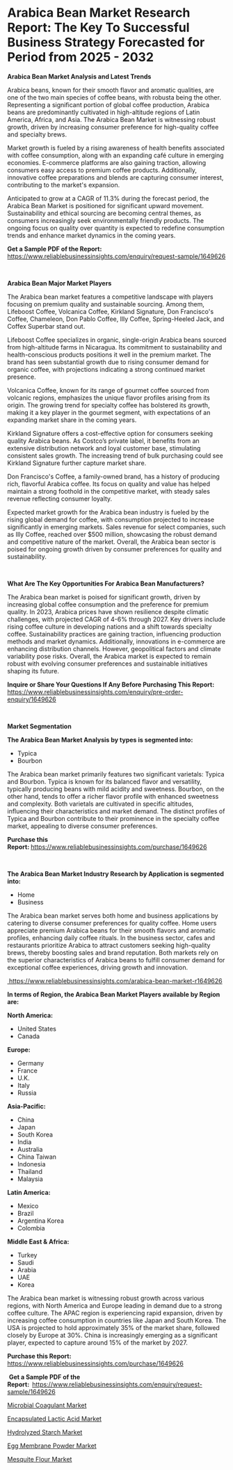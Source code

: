<p><h1>Arabica Bean Market Research Report: The Key To Successful Business Strategy Forecasted for Period from 2025 - 2032</h1></p><p><strong>Arabica Bean Market Analysis and Latest Trends</strong></p>
<p><p>Arabica beans, known for their smooth flavor and aromatic qualities, are one of the two main species of coffee beans, with robusta being the other. Representing a significant portion of global coffee production, Arabica beans are predominantly cultivated in high-altitude regions of Latin America, Africa, and Asia. The Arabica Bean Market is witnessing robust growth, driven by increasing consumer preference for high-quality coffee and specialty brews. </p><p>Market growth is fueled by a rising awareness of health benefits associated with coffee consumption, along with an expanding café culture in emerging economies. E-commerce platforms are also gaining traction, allowing consumers easy access to premium coffee products. Additionally, innovative coffee preparations and blends are capturing consumer interest, contributing to the market's expansion.</p><p>Anticipated to grow at a CAGR of 11.3% during the forecast period, the Arabica Bean Market is positioned for significant upward movement. Sustainability and ethical sourcing are becoming central themes, as consumers increasingly seek environmentally friendly products. The ongoing focus on quality over quantity is expected to redefine consumption trends and enhance market dynamics in the coming years.</p></p>
<p><strong>Get a Sample PDF of the Report:&nbsp;</strong> <a href="https://www.reliablebusinessinsights.com/enquiry/request-sample/1649626?utm_campaign=112&utm_medium=2&utm_source=Github&utm_content=ia&utm_term=07042025&utm_id=arabica-bean">https://www.reliablebusinessinsights.com/enquiry/request-sample/1649626</a></p>
<p>&nbsp;</p>
<p><strong>Arabica Bean Major Market Players</strong></p>
<p><p>The Arabica bean market features a competitive landscape with players focusing on premium quality and sustainable sourcing. Among them, Lifeboost Coffee, Volcanica Coffee, Kirkland Signature, Don Francisco's Coffee, Chameleon, Don Pablo Coffee, Illy Coffee, Spring-Heeled Jack, and Coffex Superbar stand out.</p><p>Lifeboost Coffee specializes in organic, single-origin Arabica beans sourced from high-altitude farms in Nicaragua. Its commitment to sustainability and health-conscious products positions it well in the premium market. The brand has seen substantial growth due to rising consumer demand for organic coffee, with projections indicating a strong continued market presence.</p><p>Volcanica Coffee, known for its range of gourmet coffee sourced from volcanic regions, emphasizes the unique flavor profiles arising from its origin. The growing trend for specialty coffee has bolstered its growth, making it a key player in the gourmet segment, with expectations of an expanding market share in the coming years.</p><p>Kirkland Signature offers a cost-effective option for consumers seeking quality Arabica beans. As Costco’s private label, it benefits from an extensive distribution network and loyal customer base, stimulating consistent sales growth. The increasing trend of bulk purchasing could see Kirkland Signature further capture market share.</p><p>Don Francisco's Coffee, a family-owned brand, has a history of producing rich, flavorful Arabica coffee. Its focus on quality and value has helped maintain a strong foothold in the competitive market, with steady sales revenue reflecting consumer loyalty.</p><p>Expected market growth for the Arabica bean industry is fueled by the rising global demand for coffee, with consumption projected to increase significantly in emerging markets. Sales revenue for select companies, such as Illy Coffee, reached over $500 million, showcasing the robust demand and competitive nature of the market. Overall, the Arabica bean sector is poised for ongoing growth driven by consumer preferences for quality and sustainability.</p></p>
<p>&nbsp;</p>
<p><strong>What Are The Key Opportunities For Arabica Bean Manufacturers?</strong></p>
<p><p>The Arabica bean market is poised for significant growth, driven by increasing global coffee consumption and the preference for premium quality. In 2023, Arabica prices have shown resilience despite climatic challenges, with projected CAGR of 4-6% through 2027. Key drivers include rising coffee culture in developing nations and a shift towards specialty coffee. Sustainability practices are gaining traction, influencing production methods and market dynamics. Additionally, innovations in e-commerce are enhancing distribution channels. However, geopolitical factors and climate variability pose risks. Overall, the Arabica market is expected to remain robust with evolving consumer preferences and sustainable initiatives shaping its future.</p></p>
<p><strong>Inquire or Share Your Questions If Any Before Purchasing This Report:</strong> <a href="https://www.reliablebusinessinsights.com/enquiry/pre-order-enquiry/1649626?utm_campaign=112&utm_medium=2&utm_source=Github&utm_content=ia&utm_term=07042025&utm_id=arabica-bean">https://www.reliablebusinessinsights.com/enquiry/pre-order-enquiry/1649626</a></p>
<p>&nbsp;</p>
<p><strong>Market Segmentation</strong></p>
<p><strong>The Arabica Bean Market Analysis by types is segmented into:</strong></p>
<p><ul><li>Typica</li><li>Bourbon</li></ul></p>
<p><p>The Arabica bean market primarily features two significant varietals: Typica and Bourbon. Typica is known for its balanced flavor and versatility, typically producing beans with mild acidity and sweetness. Bourbon, on the other hand, tends to offer a richer flavor profile with enhanced sweetness and complexity. Both varietals are cultivated in specific altitudes, influencing their characteristics and market demand. The distinct profiles of Typica and Bourbon contribute to their prominence in the specialty coffee market, appealing to diverse consumer preferences.</p></p>
<p><strong>Purchase this Report:&nbsp;</strong><a href="https://www.reliablebusinessinsights.com/purchase/1649626?utm_campaign=112&utm_medium=2&utm_source=Github&utm_content=ia&utm_term=07042025&utm_id=arabica-bean">https://www.reliablebusinessinsights.com/purchase/1649626</a></p>
<p>&nbsp;</p>
<p><strong>The Arabica Bean Market Industry Research by Application is segmented into:</strong></p>
<p><ul><li>Home</li><li>Business</li></ul></p>
<p><p>The Arabica bean market serves both home and business applications by catering to diverse consumer preferences for quality coffee. Home users appreciate premium Arabica beans for their smooth flavors and aromatic profiles, enhancing daily coffee rituals. In the business sector, cafes and restaurants prioritize Arabica to attract customers seeking high-quality brews, thereby boosting sales and brand reputation. Both markets rely on the superior characteristics of Arabica beans to fulfill consumer demand for exceptional coffee experiences, driving growth and innovation.</p></p>
<p><a href="https://www.reliablebusinessinsights.com/arabica-bean-market-r1649626?utm_campaign=112&utm_medium=2&utm_source=Github&utm_content=ia&utm_term=07042025&utm_id=arabica-bean">&nbsp;https://www.reliablebusinessinsights.com/arabica-bean-market-r1649626</a></p>
<p><strong>In terms of Region, the Arabica Bean Market Players available by Region are:</strong></p>
<p>
    <p> <strong> North America: </strong>
        <ul>
            <li>United States</li>
            <li>Canada</li>
        </ul>
        </p> 
    <p> <strong> Europe: </strong>
        <ul>
            <li>Germany</li>
            <li>France</li>
            <li>U.K.</li>
            <li>Italy</li>
            <li>Russia</li>
        </ul>
        </p> 
    <p> <strong> Asia-Pacific: </strong>
        <ul>
            <li>China</li>
            <li>Japan</li>
            <li>South Korea</li>
            <li>India</li>
            <li>Australia</li>
            <li>China Taiwan</li>
            <li>Indonesia</li>
            <li>Thailand</li>
            <li>Malaysia</li>
        </ul>
        </p> 
    <p> <strong> Latin America: </strong>
        <ul>
            <li>Mexico</li>
            <li>Brazil</li>
            <li>Argentina Korea</li>
            <li>Colombia</li>
        </ul>
        </p> 
    <p> <strong> Middle East & Africa: </strong>
        <ul>
            <li>Turkey</li>
            <li>Saudi</li>
            <li>Arabia</li>
            <li>UAE</li>
            <li>Korea</li>
        </ul>
    </p>
    </p>
<p><p>The Arabica bean market is witnessing robust growth across various regions, with North America and Europe leading in demand due to a strong coffee culture. The APAC region is experiencing rapid expansion, driven by increasing coffee consumption in countries like Japan and South Korea. The USA is projected to hold approximately 35% of the market share, followed closely by Europe at 30%. China is increasingly emerging as a significant player, expected to capture around 15% of the market by 2027.</p></p>
<p><strong>Purchase this Report: </strong><a href="https://www.reliablebusinessinsights.com/purchase/1649626?utm_campaign=112&utm_medium=2&utm_source=Github&utm_content=ia&utm_term=07042025&utm_id=arabica-bean">https://www.reliablebusinessinsights.com/purchase/1649626</a></p>
<p>&nbsp;<strong>Get a Sample PDF of the Report:&nbsp;&nbsp;</strong><a href="https://www.reliablebusinessinsights.com/enquiry/request-sample/1649626?utm_campaign=112&utm_medium=2&utm_source=Github&utm_content=ia&utm_term=07042025&utm_id=arabica-bean">https://www.reliablebusinessinsights.com/enquiry/request-sample/1649626</a></p>
<p><strong></strong></p>
<p><p><a href="https://github.com/gassmkalay/Market-Research-Report-List-1/blob/main/microbial-coagulant-market.md?utm_campaign=112&utm_medium=2&utm_source=Github&utm_content=ia&utm_term=07042025&utm_id=arabica-bean">Microbial Coagulant Market</a></p><p><a href="https://github.com/bichukapac/Market-Research-Report-List-1/blob/main/encapsulated-lactic-acid-market.md?utm_campaign=112&utm_medium=2&utm_source=Github&utm_content=ia&utm_term=07042025&utm_id=arabica-bean">Encapsulated Lactic Acid Market</a></p><p><a href="https://github.com/ayondaylos/Market-Research-Report-List-1/blob/main/hydrolyzed-starch-market.md?utm_campaign=112&utm_medium=2&utm_source=Github&utm_content=ia&utm_term=07042025&utm_id=arabica-bean">Hydrolyzed Starch Market</a></p><p><a href="https://github.com/swaftaenglem/Market-Research-Report-List-1/blob/main/egg-membrane-powder-market.md?utm_campaign=112&utm_medium=2&utm_source=Github&utm_content=ia&utm_term=07042025&utm_id=arabica-bean">Egg Membrane Powder Market</a></p><p><a href="https://github.com/laveeasaadrh/Market-Research-Report-List-1/blob/main/mesquite-flour-market.md?utm_campaign=112&utm_medium=2&utm_source=Github&utm_content=ia&utm_term=07042025&utm_id=arabica-bean">Mesquite Flour Market</a></p></p>